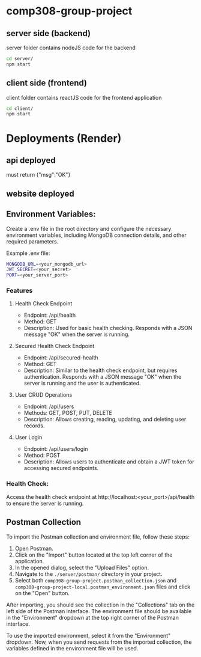 # comp308-group-project

## server side (backend)
server folder contains nodeJS code for the backend
```sh
cd server/
npm start
```

## client side (frontend)
client folder contains reactJS code for the frontend application

```sh
cd client/
npm start
```

# Deployments (Render)

## api deployed


must return {"msg":"OK"}

## website deployed



## Environment Variables:
Create a .env file in the root directory and configure the necessary environment variables, including MongoDB connection details, and other required parameters.

Example .env file:

```sh
MONGODB_URL=<your_mongodb_url>
JWT_SECRET=<your_secret>
PORT=<your_server_port>
```

### Features
1. Health Check Endpoint
    - Endpoint: /api/health
    - Method: GET
    - Description: Used for basic health checking. Responds with a JSON message "OK" when the server is running.

2. Secured Health Check Endpoint
    - Endpoint: /api/secured-health
    - Method: GET
    - Description: Similar to the health check endpoint, but requires authentication. Responds with a JSON message "OK" when the server is running and the user is authenticated.

3. User CRUD Operations
    - Endpoint: /api/users
    - Methods: GET, POST, PUT, DELETE
    - Description: Allows creating, reading, updating, and deleting user records.

4. User Login
    - Endpoint: /api/users/login
    - Method: POST
    - Description: Allows users to authenticate and obtain a JWT token for accessing secured endpoints.


### Health Check:
Access the health check endpoint at http://localhost:<your_port>/api/health to ensure the server is running.

###
##

## Postman Collection
To import the Postman collection and environment file, follow these steps:

1. Open Postman.
2. Click on the "Import" button located at the top left corner of the application.
3. In the opened dialog, select the "Upload Files" option.
4. Navigate to the `./server/postman/` directory in your project.
5. Select both `comp308-group-project.postman_collection.json` and `comp308-group-project-local.postman_environment.json` files and click on the "Open" button.

After importing, you should see the collection in the "Collections" tab on the left side of the Postman interface. The environment file should be available in the "Environment" dropdown at the top right corner of the Postman interface.

To use the imported environment, select it from the "Environment" dropdown. Now, when you send requests from the imported collection, the variables defined in the environment file will be used.